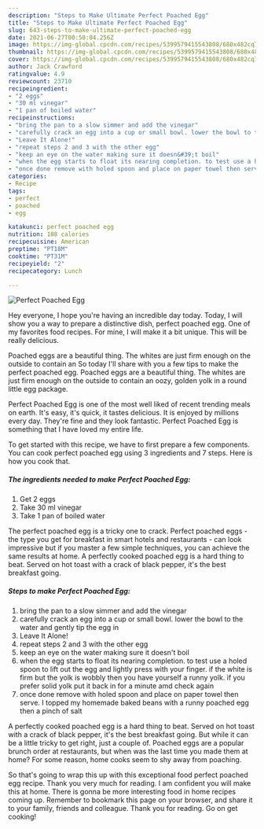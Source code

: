 ```yaml
---
description: "Steps to Make Ultimate Perfect Poached Egg"
title: "Steps to Make Ultimate Perfect Poached Egg"
slug: 643-steps-to-make-ultimate-perfect-poached-egg
date: 2021-06-27T00:50:04.256Z
image: https://img-global.cpcdn.com/recipes/5399579415543808/680x482cq70/perfect-poached-egg-recipe-main-photo.jpg
thumbnail: https://img-global.cpcdn.com/recipes/5399579415543808/680x482cq70/perfect-poached-egg-recipe-main-photo.jpg
cover: https://img-global.cpcdn.com/recipes/5399579415543808/680x482cq70/perfect-poached-egg-recipe-main-photo.jpg
author: Jack Crawford
ratingvalue: 4.9
reviewcount: 23710
recipeingredient:
- "2 eggs"
- "30 ml vinegar"
- "1 pan of boiled water"
recipeinstructions:
- "bring the pan to a slow simmer and add the vinegar"
- "carefully crack an egg into a cup or small bowl. lower the bowl to the water and gently tip the egg in"
- "Leave It Alone!"
- "repeat steps 2 and 3 with the other egg"
- "keep an eye on the water making sure it doesn&#39;t boil"
- "when the egg starts to float its nearing completion. to test use a holed spoon to lift out the egg and lightly press with your finger. if the white is firm but the yolk is wobbly then you have yourself a runny yolk. if you prefer solid yolk put it back in for a minute amd check again"
- "once done remove with holed spoon and place on paper towel then serve. I topped my homemade baked beans with a runny poached egg then a pinch of salt"
categories:
- Recipe
tags:
- perfect
- poached
- egg

katakunci: perfect poached egg 
nutrition: 108 calories
recipecuisine: American
preptime: "PT18M"
cooktime: "PT31M"
recipeyield: "2"
recipecategory: Lunch

---
```



![Perfect Poached Egg](https://img-global.cpcdn.com/recipes/5399579415543808/680x482cq70/perfect-poached-egg-recipe-main-photo.jpg)

Hey everyone, I hope you're having an incredible day today. Today, I will show you a way to prepare a distinctive dish, perfect poached egg. One of my favorites food recipes. For mine, I will make it a bit unique. This will be really delicious.

Poached eggs are a beautiful thing. The whites are just firm enough on the outside to contain an So today I&#39;ll share with you a few tips to make the perfect poached egg. Poached eggs are a beautiful thing. The whites are just firm enough on the outside to contain an oozy, golden yolk in a round little egg package.

Perfect Poached Egg is one of the most well liked of recent trending meals on earth. It's easy, it's quick, it tastes delicious. It is enjoyed by millions every day. They're fine and they look fantastic. Perfect Poached Egg is something that I have loved my entire life.


To get started with this recipe, we have to first prepare a few components. You can cook perfect poached egg using 3 ingredients and 7 steps. Here is how you cook that.

<!--inarticleads1-->

##### The ingredients needed to make Perfect Poached Egg:

1. Get 2 eggs
1. Take 30 ml vinegar
1. Take 1 pan of boiled water


The perfect poached egg is a tricky one to crack. Perfect poached eggs - the type you get for breakfast in smart hotels and restaurants - can look impressive but if you master a few simple techniques, you can achieve the same results at home. A perfectly cooked poached egg is a hard thing to beat. Served on hot toast with a crack of black pepper, it&#39;s the best breakfast going. 

<!--inarticleads2-->

##### Steps to make Perfect Poached Egg:

1. bring the pan to a slow simmer and add the vinegar
1. carefully crack an egg into a cup or small bowl. lower the bowl to the water and gently tip the egg in
1. Leave It Alone!
1. repeat steps 2 and 3 with the other egg
1. keep an eye on the water making sure it doesn&#39;t boil
1. when the egg starts to float its nearing completion. to test use a holed spoon to lift out the egg and lightly press with your finger. if the white is firm but the yolk is wobbly then you have yourself a runny yolk. if you prefer solid yolk put it back in for a minute amd check again
1. once done remove with holed spoon and place on paper towel then serve. I topped my homemade baked beans with a runny poached egg then a pinch of salt


A perfectly cooked poached egg is a hard thing to beat. Served on hot toast with a crack of black pepper, it&#39;s the best breakfast going. But while it can be a little tricky to get right, just a couple of. Poached eggs are a popular brunch order at restaurants, but when was the last time you made them at home? For some reason, home cooks seem to shy away from poaching. 

So that's going to wrap this up with this exceptional food perfect poached egg recipe. Thank you very much for reading. I am confident you will make this at home. There is gonna be more interesting food in home recipes coming up. Remember to bookmark this page on your browser, and share it to your family, friends and colleague. Thank you for reading. Go on get cooking!
